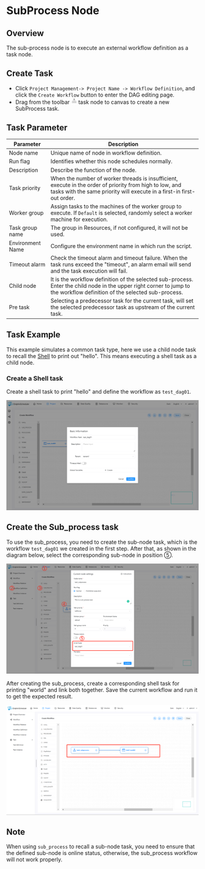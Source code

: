 # SubProcess Node

## Overview

The sub-process node is to execute an external workflow definition as a task node.

## Create Task

-  Click `Project Management-> Project Name -> Workflow Definition`, and click the `Create Workflow` button to enter the DAG editing page.
- Drag from the toolbar <img src="../../../../img/tasks/icons/sub_process.png" width="15"/> task node to canvas to create a new SubProcess task.

## Task Parameter

| **Parameter** | **Description** |
| ---- |---------|
| Node name | Unique name of node in workflow definition. |
| Run flag | Identifies whether this node schedules normally. |
| Description | Describe the function of the node. |
| Task priority | When the number of worker threads is insufficient, execute in the order of priority from high to low, and tasks with the same priority will execute in a first-in first-out order. |
| Worker group | Assign tasks to the machines of the worker group to execute. If `Default` is selected, randomly select a worker machine for execution. |
| Task group name | The group in Resources, if not configured, it will not be used. |
| Environment Name | Configure the environment name in which run the script. |
| Timeout alarm | Check the timeout alarm and timeout failure. When the task runs exceed the "timeout", an alarm email will send and the task execution will fail. |
| Child node | It is the workflow definition of the selected sub-process. Enter the child node in the upper right corner to jump to the workflow definition of the selected sub-process. |
| Pre task | Selecting a predecessor task for the current task, will set the selected predecessor task as upstream of the current task.

## Task Example

This example simulates a common task type, here we use a child node task to recall the [Shell](shell.md) to print out "hello". This means executing a shell task as a child node.

### Create a Shell task

Create a shell task to print "hello" and define the workflow as `test_dag01`.

![subprocess_task01](../../../../img/tasks/demo/subprocess_task01.png)

## Create the Sub_process task

To use the sub_process, you need to create the sub-node task, which is the workflow `test_dag01` we created in the first step. After that, as shown in the diagram below, select the corresponding sub-node in position ⑤.

![subprocess_task02](../../../../img/tasks/demo/subprocess_task02.png)

After creating the sub_process, create a corresponding shell task for printing "world" and link both together. Save the current workflow and run it to get the expected result.

![subprocess_task03](../../../../img/tasks/demo/subprocess_task03.png)

## Note

When using `sub_process` to recall a sub-node task, you need to ensure that the defined sub-node is online status, otherwise, the sub_process workflow will not work properly.
